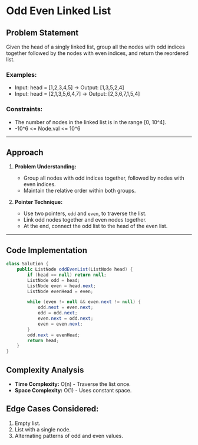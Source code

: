 
# Odd Even Linked List

## Problem Statement
Given the head of a singly linked list, group all the nodes with odd indices together followed by the nodes with even indices, and return the reordered list.

### Examples:
- Input: head = [1,2,3,4,5] -> Output: [1,3,5,2,4]
- Input: head = [2,1,3,5,6,4,7] -> Output: [2,3,6,7,1,5,4]

### Constraints:
- The number of nodes in the linked list is in the range [0, 10^4].
- -10^6 <= Node.val <= 10^6

---

## Approach
1. **Problem Understanding:**
   - Group all nodes with odd indices together, followed by nodes with even indices.
   - Maintain the relative order within both groups.

2. **Pointer Technique:**
   - Use two pointers, `odd` and `even`, to traverse the list.
   - Link odd nodes together and even nodes together.
   - At the end, connect the odd list to the head of the even list.

---

## Code Implementation

```java
class Solution {
    public ListNode oddEvenList(ListNode head) {
        if (head == null) return null;
        ListNode odd = head;
        ListNode even = head.next;
        ListNode evenHead = even;

        while (even != null && even.next != null) {
            odd.next = even.next;
            odd = odd.next;
            even.next = odd.next;
            even = even.next;
        }
        odd.next = evenHead;
        return head;
    }
}
```

## Complexity Analysis
- **Time Complexity:** O(n) - Traverse the list once.
- **Space Complexity:** O(1) - Uses constant space.

## Edge Cases Considered:
1. Empty list.
2. List with a single node.
3. Alternating patterns of odd and even values.
